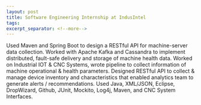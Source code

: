 ```yaml
---
layout: post
title: Software Engineering Internship at IndusIntel
tags: 
excerpt_separator: <!--more-->
---
```


Used Maven and Spring Boot to design a RESTful API for machine-server data collection.
Worked with Apache Kafka and Cassandra to implement distributed, fault-safe delivery and storage of machine health data.
Worked on Industrial IOT & CNC Systems, wrote pipeline to collect information of machine operational & health parameters.
Designed RESTful API to collect & manage device inventory and characteristics that enabled analytics team to generate alerts / recommendations.
Used Java, XML/JSON, Eclipse, DropWizard, Github, JUnit, Mockito, Log4j, Maven, and CNC System Interfaces.